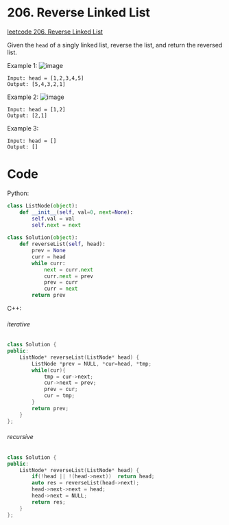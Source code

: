 # 206. Reverse Linked List
[leetcode 206. Reverse Linked List](https://leetcode.com/problems/reverse-linked-list/)

Given the `head` of a singly linked list, reverse the list, and return the reversed list.

Example 1:
![image](https://github.com/spencersweet0530/leetcode/tree/main/image/206-1.jpg)
```
Input: head = [1,2,3,4,5]
Output: [5,4,3,2,1]
```

Example 2:
![image](https://github.com/spencersweet0530/leetcode/tree/main/image/206-2.jpg)
```
Input: head = [1,2]
Output: [2,1]
```

Example 3:
```
Input: head = []
Output: []
```

# Code

Python:
```python
class ListNode(object):
    def __init__(self, val=0, next=None):
        self.val = val
        self.next = next
        
class Solution(object):
    def reverseList(self, head):
        prev = None
        curr = head
        while curr:
            next = curr.next
            curr.next = prev
            prev = curr
            curr = next
        return prev
```

C++:
###### iterative
```C++
class Solution {
public:
    ListNode* reverseList(ListNode* head) {
        ListNode *prev = NULL, *cur=head, *tmp;
        while(cur){
            tmp = cur->next;
            cur->next = prev;
            prev = cur;
            cur = tmp;
        }
        return prev;
    }
};
```

###### recursive
```C++
class Solution {
public:
    ListNode* reverseList(ListNode* head) {
        if(!head || !(head->next))  return head;
        auto res = reverseList(head->next);
        head->next->next = head;
        head->next = NULL;
        return res;
    }
};
```






